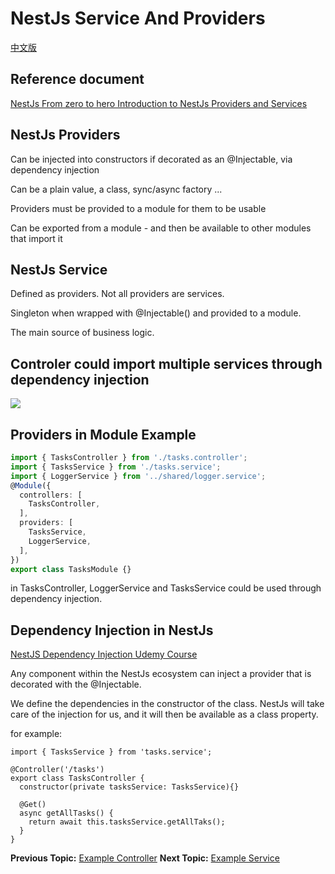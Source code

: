 # NestJs Service And Providers

[中文版](service/README-zh_TW.md "中文版")

## Reference document

[NestJs From zero to hero Introduction to NestJs Providers and Services](https://www.udemy.com/course/nestjs-zero-to-hero/learn/lecture/26680758#overview)

## NestJs Providers

Can be injected  into constructors if decorated as an @Injectable, via dependency injection

Can be a plain value, a class, sync/async factory ...

Providers must be provided to a module for them to be usable

Can be exported from a module - and then be available to other modules that import it

## NestJs Service

Defined as providers. Not all providers are services.

Singleton when wrapped with @Injectable() and provided to a module.

The main source of business logic.

## Controler could import multiple services through dependency injection

![](https://i.imgur.com/WKnq4NB.png)

## Providers in Module Example

```typescript
import { TasksController } from './tasks.controller';
import { TasksService } from './tasks.service';
import { LoggerService } from '../shared/logger.service';
@Module({
  controllers: [
    TasksController,
  ],
  providers: [
    TasksService,
    LoggerService,
  ],
})
export class TasksModule {}
```

in TasksController, LoggerService and TasksService could be used through dependency injection.

## Dependency Injection in NestJs

[NestJS Dependency Injection Udemy Course](https://www.udemy.com/course/nestjs-zero-to-hero/learn/lecture/26680758#overview)

Any component within the NestJs ecosystem can inject a provider that is decorated with the @Injectable.

We define the dependencies in the constructor of the class. NestJs will take care of the injection for us, and it will then be available as a class property.

for example:

```typescript==
import { TasksService } from 'tasks.service';

@Controller('/tasks')
export class TasksController {
  constructor(private tasksService: TasksService){}

  @Get()
  async getAllTasks() {
    return await this.tasksService.getAllTaks();
  }
}
```

**Previous Topic:** [Example Controller](example-controller/README.md "Example Controller")
**Next Topic:** [Example Service](example-service/README.md "Example Service")